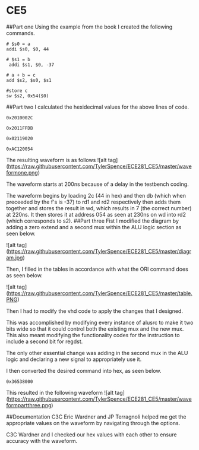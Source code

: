  CE5
===========

##Part one
Using the example from the book I created the following commands.
``` 
# $s0 = a 
addi $s0, $0, 44   

# $s1 = b
 addi $s1, $0, -37 

# a + b = c
add $s2, $s0, $s1 

#store c
sw $s2, 0x54($0)    
```

##Part two
I calculated the hexidecimal values for the above lines of code.
```
0x2010002C

0x2011FFDB

0x02119020

0xAC120054
```

The resulting waveform is as follows
![alt tag] (https://raw.githubusercontent.com/TylerSpence/ECE281_CE5/master/waveformone.png)

The waveform starts at 200ns because of a delay in the testbench coding. 

The waveform begins by loading 2c (44 in hex) and then db (which when preceeded by the f's is -37) to rd1 and rd2 respectively then adds them together and stores the result in wd, which results in 7 (the correct number) at 220ns. It then stores it at address 054 as seen at 230ns on wd into rd2 (which corresponds to s2). 
##Part three
Fist I modified the diagram by adding a zero extend and a second mux within the ALU logic section as seen below. 

![alt tag] (https://raw.githubusercontent.com/TylerSpence/ECE281_CE5/master/diagram.jpg)

Then, I filled in the tables in accordance with what the ORI command does as seen below.

![alt tag] (https://raw.githubusercontent.com/TylerSpence/ECE281_CE5/master/table.PNG)

Then I had to modify the vhd code to apply the changes that I designed.

This was accomplished by modifying every instance of alusrc to make it two bits wide so that it could control both the existing mux and the new mux. This also meant modifying the functionality codes for the instruction to include a second bit for regdst. 

The only other essential change was adding in the second mux in the ALU logic and declaring a new signal to appropriately use it. 

I then converted the desired command into hex, as seen below.
```
0x36538000
```
This resulted in the following waveform
![alt tag] (https://raw.githubusercontent.com/TylerSpence/ECE281_CE5/master/waveformpartthree.png)


##Documentation
C3C Eric Wardner and JP Terragnoli helped me get the appropriate values on the waveform by navigating through the options.

C3C Wardner and I checked our hex values with each other to ensure accuracy with the waveform.
